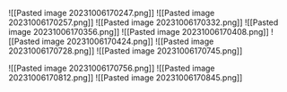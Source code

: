 ![[Pasted image 20231006170247.png]]
![[Pasted image 20231006170257.png]]
![[Pasted image 20231006170332.png]]
![[Pasted image 20231006170356.png]]
![[Pasted image 20231006170408.png]]
![[Pasted image 20231006170424.png]]
![[Pasted image 20231006170728.png]]
![[Pasted image 20231006170745.png]]

![[Pasted image 20231006170756.png]]
![[Pasted image 20231006170812.png]]
![[Pasted image 20231006170845.png]]
